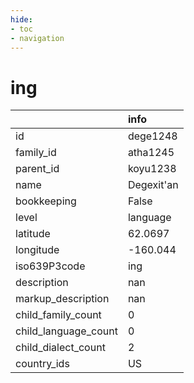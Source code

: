 ```yaml
---
hide:
- toc
- navigation
---
```

# ing
|                      | info       |
|:---------------------|:-----------|
| id                   | dege1248   |
| family_id            | atha1245   |
| parent_id            | koyu1238   |
| name                 | Degexit'an |
| bookkeeping          | False      |
| level                | language   |
| latitude             | 62.0697    |
| longitude            | -160.044   |
| iso639P3code         | ing        |
| description          | nan        |
| markup_description   | nan        |
| child_family_count   | 0          |
| child_language_count | 0          |
| child_dialect_count  | 2          |
| country_ids          | US         |